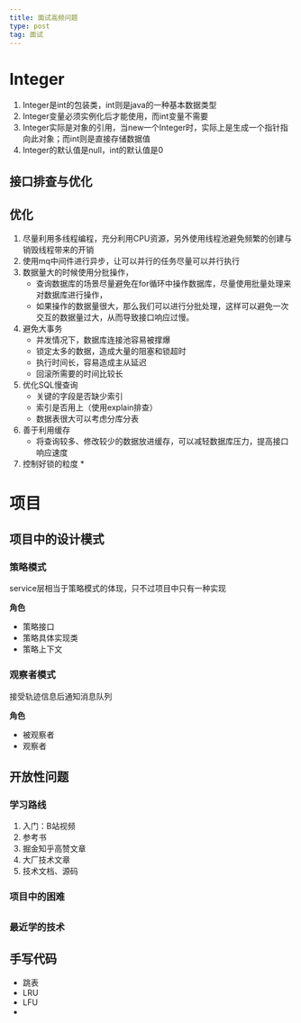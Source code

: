 ```yaml
---
title: 面试高频问题
type: post
tag: 面试
---
```




# Integer

1. Integer是int的包装类，int则是java的一种基本数据类型
2. Integer变量必须实例化后才能使用，而int变量不需要
3. Integer实际是对象的引用，当new一个Integer时，实际上是生成一个指针指向此对象；而int则是直接存储数据值
4. Integer的默认值是null，int的默认值是0

## 接口排查与优化

## 优化

1. 尽量利用多线程编程，充分利用CPU资源，另外使用线程池避免频繁的创建与销毁线程带来的开销
2. 使用mq中间件进行异步，让可以并行的任务尽量可以并行执行
3. 数据量大的时候使用分批操作，
   * 查询数据库的场景尽量避免在for循环中操作数据库，尽量使用批量处理来对数据库进行操作，
   * 如果操作的数据量很大，那么我们可以进行分批处理，这样可以避免一次交互的数据量过大，从而导致接口响应过慢。
4. 避免大事务
   * 并发情况下，数据库连接池容易被撑爆
   * 锁定太多的数据，造成大量的阻塞和锁超时
   * 执行时间长，容易造成主从延迟
   * 回滚所需要的时间比较长
5. 优化SQL慢查询
   * 关键的字段是否缺少索引
   * 索引是否用上（使用explain排查）
   * 数据表很大可以考虑分库分表
6. 善于利用缓存
   * 将查询较多、修改较少的数据放进缓存，可以减轻数据库压力，提高接口响应速度
7. 控制好锁的粒度
   * 

# 项目

## 项目中的设计模式

### 策略模式

service层相当于策略模式的体现，只不过项目中只有一种实现	

**角色**

* 策略接口
* 策略具体实现类
* 策略上下文

### 观察者模式

接受轨迹信息后通知消息队列

**角色**

* 被观察者
* 观察者

## 开放性问题

### 学习路线

1. 入门：B站视频
2. 参考书
3. 掘金知乎高赞文章
4. 大厂技术文章
5. 技术文档、源码

### 项目中的困难

## 

### 最近学的技术



## 手写代码

* 跳表
* LRU
* LFU
* 

